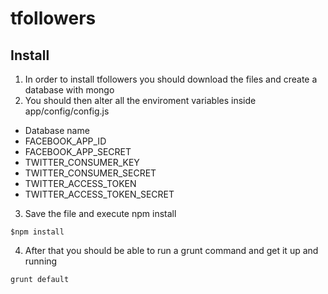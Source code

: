 # tfollowers

## Install

1. In order to install tfollowers you should download the files and create a database with mongo
2. You should then alter all the enviroment variables inside app/config/config.js

  * Database name
  * FACEBOOK_APP_ID
  * FACEBOOK_APP_SECRET
  * TWITTER_CONSUMER_KEY
  * TWITTER_CONSUMER_SECRET
  * TWITTER_ACCESS_TOKEN
  * TWITTER_ACCESS_TOKEN_SECRET

3. Save the file and execute npm install

```console
$npm install
```
4. After that you should be able to run a grunt command and get it up and running


```console
grunt default
```
